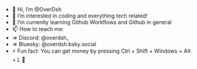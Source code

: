 - 👋 Hi, I’m @OverDsh
- 👀 I’m interested in coding and everything tech related!
- 🌱 I’m currently learning Github Workflows and Github in general
- 📫 How to reach me:
- => Discord: @overdsh_
- => Bluesky: @overdsh.bsky.social
- ⚡ Fun fact: You can get money by pressing Ctrl + Shift + Windows + Alt + L 🤯

<!---
OverDsh/OverDsh is a ✨ special ✨ repository because its `README.md` (this file) appears on your GitHub profile.
You can click the Preview link to take a look at your changes.
--->
